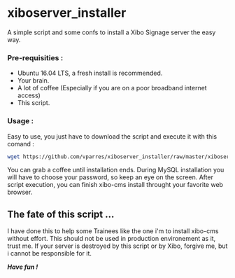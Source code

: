 # xiboserver_installer
A simple script and some confs to install a Xibo Signage server the easy way.

### Pre-requisities :
* Ubuntu 16.04 LTS, a fresh install is recommended.
* Your brain.
* A lot of coffee (Especially if you are on a poor broadband internet access)
* This script.

### Usage :

Easy to use, you just have to download the script and execute it with this comand :

```sh
wget https://github.com/vparres/xiboserver_installer/raw/master/xiboserver_install.sh -O /tmp/xiboserver_install.sh && chmod +x /tmp/xiboserver_install.sh && sudo /tmp/xiboserver_install.sh
```

You can grab a coffee until installation ends.
During MySQL installation you will have to choose your password, so keep an eye on the screen.
After script execution, you can finish xibo-cms install throught your favorite web browser.

## The fate of this script ...

I have done this to help some Trainees like the one i'm to install xibo-cms without effort.
This should not be used in production environement as it, trust me.
If your server is destroyed by this script or by Xibo, forgive me, but i cannot be responsible for it.

***Have fun !***
